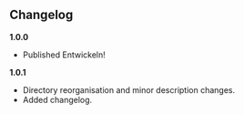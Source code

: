 ## Changelog

**1.0.0**
* Published Entwickeln!

**1.0.1**
* Directory reorganisation and minor description changes.
* Added changelog.
